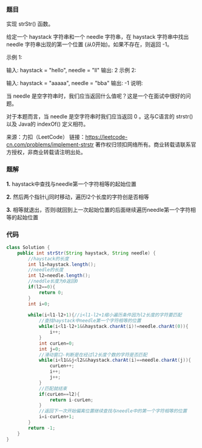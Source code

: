 ### 题目

实现 strStr() 函数。

给定一个 haystack 字符串和一个 needle 字符串，在 haystack 字符串中找出 needle 字符串出现的第一个位置 (从0开始)。如果不存在，则返回  -1。

示例 1:

输入: haystack = "hello", needle = "ll"
输出: 2
示例 2:

输入: haystack = "aaaaa", needle = "bba"
输出: -1
说明:

当 needle 是空字符串时，我们应当返回什么值呢？这是一个在面试中很好的问题。

对于本题而言，当 needle 是空字符串时我们应当返回 0 。这与C语言的 strstr() 以及 Java的 indexOf() 定义相符。

来源：力扣（LeetCode）
链接：https://leetcode-cn.com/problems/implement-strstr
著作权归领扣网络所有。商业转载请联系官方授权，非商业转载请注明出处。

### 题解

**1.** haystack中查找与needle第一个字符相等的起始位置

**2.** 然后两个指针i,j同时移动，遍历l2个长度的字符创是否相等

**3.** 相等就退出，否则i就回到上一次起始位置的后面继续遍历needle第一个字符相等的起始位置



### 代码

```java
class Solution {
    public int strStr(String haystack, String needle) {
        //haystack的长度
        int l1=haystack.length();
        //needle的长度
        int l2=needle.length();
        //neddle长度为0返回0
        if(l2==0){
            return 0;
        }
        int i=0;
       
        while(i<l1-l2+1){//i<l1-l2+1缩小遍历条件因为l2长度的字符要匹配
            //查找haystack中needle第一个字符相等的位置
            while(i<l1-l2+1&&haystack.charAt(i)!=needle.charAt(0)){
                i++;
            }
            int curLen=0;
            int j=0;
            //滑动窗口-判断是在经过l2长度个数的字符是否匹配
            while(i<l1&&j<l2&&haystack.charAt(i)==needle.charAt(j)){
                curLen++;
                i++;
                j++;
            }
            //匹配就结束
            if(curLen==l2){
                return i-curLen;
            }
            //返回下一次开始偏离位置继续查找与needle中的第一个字符相等的位置
            i=i-curLen+1;
        }
        return -1;
    }
}


```

